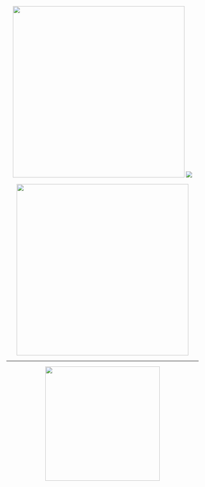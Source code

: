 <p align="center">
  <img width="450" src="https://i.imgur.com/FUwUDOW.png">
  <img src="https://readme-typing-svg.herokuapp.com?font=Fira+Code&duration=2000&pause=200&color=FFA5A5&center=true&vCenter=true&width=1000&height=30&lines=and+i+dont+blame+you;if+you+want+to;bury+me+in+your+memory;im+not+the+boy+i+ought+to+be+%2C+but;maybe+when+you+tell+your+friends;you+can+tell+them+what+you+saw+in+me;and+not+the+way+i+am+.;+;+">

<p align="center">
  <img width="450" src="https://i.imgur.com/vvjQzT8.png">
</p>
  
---

<p align="center">
  <img width="300" src="https://i.imgur.com/jhsg1Cr.png">
</p>

